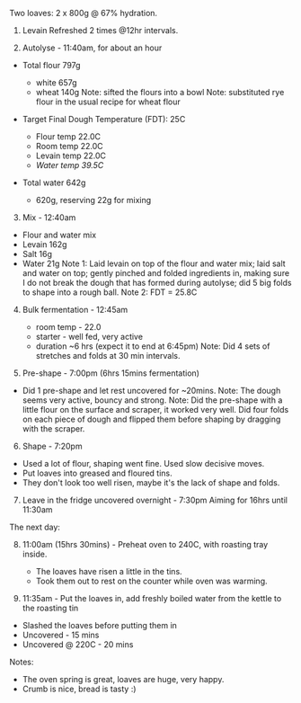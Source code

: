 Two loaves: 2 x 800g @ 67% hydration.

1. Levain
   Refreshed 2 times @12hr intervals.

2. Autolyse - 11:40am, for about an hour
  * Total flour 797g 
    - white  657g 
    - wheat  140g
Note: sifted the flours into a bowl
Note: substituted rye flour in the usual recipe for wheat flour

  * Target Final Dough Temperature (FDT): 25C
    - Flour temp  22.0C
    - Room temp   22.0C
    - Levain temp 22.0C
    - *Water temp 39.5C* 

  * Total water 642g 
    - 620g, reserving 22g for mixing

3. Mix - 12:40am
  - Flour and water mix
  - Levain      162g
  - Salt         16g
  - Water        21g
Note 1: Laid levain on top of the flour and water mix; 
        laid salt and water on top;
        gently pinched and folded ingredients in, making sure I do not break the dough that has formed during autolyse; 
        did 5 big folds to shape into a rough ball.
Note 2: FDT = 25.8C

4. Bulk fermentation - 12:45am 
   - room temp - 22.0
   - starter - well fed, very active
   - duration ~6 hrs (expect it to end at 6:45pm)
Note: Did 4 sets of stretches and folds at 30 min intervals.

5. Pre-shape - 7:00pm (6hrs 15mins fermentation)
  - Did 1 pre-shape and let rest uncovered for ~20mins.
Note: The dough seems very active, bouncy and strong.
Note: Did the pre-shape with a little flour on the surface and scraper, it worked very well.
      Did four folds on each piece of dough and flipped them before shaping by dragging with the scraper.
      
6. Shape - 7:20pm
  - Used a lot of flour, shaping went fine. Used slow decisive moves.
  - Put loaves into greased and floured tins.
  - They don't look too well risen, maybe it's the lack of shape and folds.

7. Leave in the fridge uncovered overnight - 7:30pm
   Aiming for 16hrs until 11:30am

The next day:

8. 11:00am (15hrs 30mins) - Preheat oven to 240C, with roasting tray inside.
   - The loaves have risen a little in the tins.
   - Took them out to rest on the counter while oven was warming.

9. 11:35am - Put the loaves in, add freshly boiled water from the kettle to the roasting tin
  - Slashed the loaves before putting them in
  - Uncovered - 15 mins
  - Uncovered @ 220C - 20 mins

Notes: 
* The oven spring is great, loaves are huge, very happy.
* Crumb is nice, bread is tasty :)

